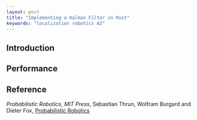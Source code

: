 ```yaml
---
layout: post
title: "Implementing a Kalman Filter in Rust"
keywords: "localization robotics AI"
---
```


## Introduction


## Performance


## Reference

*Probabilistic Robotics*, *MIT Press*, Sebastian Thrun, Wolfram Burgard and Dieter Fox, [Probabilistic Robotics](http://probabilistic-robotics.org/)
